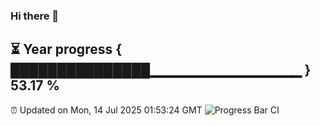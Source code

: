 ### Hi there 👋
⏳ Year progress { ███████████████▁▁▁▁▁▁▁▁▁▁▁▁▁▁▁ } 53.17 %
---
⏰ Updated on Mon, 14 Jul 2025 01:53:24 GMT
![Progress Bar CI](https://github.com/liununu/liununu/workflows/Progress%20Bar%20CI/badge.svg)
